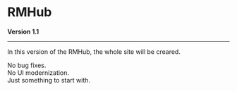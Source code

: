 # RMHub
__Version 1.1__
___

In this version of the RMHub, the whole site will be creared.  
  
No bug fixes.  
No UI modernization.  
Just something to start with.
